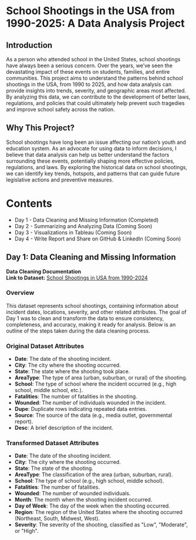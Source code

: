 # School Shootings in the USA from 1990-2025: A Data Analysis Project

## Introduction
As a person who attended school in the United States, school shootings have always been a serious concern. Over the years, we’ve seen the devastating impact of these events on students, families, and entire communities. This project aims to understand the patterns behind school shootings in the USA, from 1990 to 2025, and how data analysis can provide insights into trends, severity, and geographic areas most affected. By analyzing this data, we can contribute to the development of better laws, regulations, and policies that could ultimately help prevent such tragedies and improve school safety across the nation.

## Why This Project?
School shootings have long been an issue affecting our nation’s youth and education system. As an advocate for using data to inform decisions, I believe that data analysis can help us better understand the factors surrounding these events, potentially shaping more effective policies, regulations, and laws. By exploring the historical data on school shootings, we can identify key trends, hotspots, and patterns that can guide future legislative actions and preventive measures.

# Contents
* Day 1 - Data Cleaning and Missing Information (Completed)
* Day 2 - Summarizing and Analyzing Data (Coming Soon)
* Day 3 - Visualizations in Tableau (Coming Soon)
* Day 4 - Write Report and Share on GitHub & LinkedIn (Coming Soon)

## Day 1: Data Cleaning and Missing Information
**Data Cleaning Documentation**  
**Link to Dataset:** [School Shootings in USA from 1990-2024](https://www.kaggle.com/datasets/ecodan/school-shootings-us-1990present?select=pah_wikp_combo.csv)

### Overview
This dataset represents school shootings, containing information about incident dates, locations, severity, and other related attributes. The goal of Day 1 was to clean and transform the data to ensure consistency, completeness, and accuracy, making it ready for analysis. Below is an outline of the steps taken during the data cleaning process.

### Original Dataset Attributes
* **Date**: The date of the shooting incident.
* **City**: The city where the shooting occurred.
* **State**: The state where the shooting took place.
* **AreaType**: The type of area (urban, suburban, or rural) of the shooting.
* **School**: The type of school where the incident occurred (e.g., high school, middle school, etc.).
* **Fatalities**: The number of fatalities in the shooting.
* **Wounded**: The number of individuals wounded in the incident.
* **Dupe**: Duplicate rows indicating repeated data entries.
* **Source**: The source of the data (e.g., media outlet, governmental report).
* **Desc**: A brief description of the incident.

### Transformed Dataset Attributes
* **Date**: The date of the shooting incident.
* **City**: The city where the shooting occurred.
* **State**: The state of the shooting.
* **AreaType**: The classification of the area (urban, suburban, rural).
* **School**: The type of school (e.g., high school, middle school).
* **Fatalities**: The number of fatalities.
* **Wounded**: The number of wounded individuals.
* **Month**: The month when the shooting incident occurred.
* **Day of Week**: The day of the week when the shooting occurred.
* **Region**: The region of the United States where the shooting occurred (Northeast, South, Midwest, West).
* **Severity**: The severity of the shooting, classified as "Low", "Moderate", or "High".
